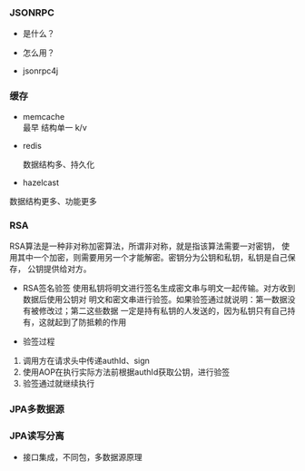 ###  JSONRPC
- 是什么？

- 怎么用？

- jsonrpc4j

###  缓存

- memcache    
    最早 结构单一 k/v
- redis

    数据结构多、持久化    
- hazelcast

数据结构更多、功能更多

###  RSA
RSA算法是一种非对称加密算法，所谓非对称，就是指该算法需要一对密钥，
使用其中一个加密，则需要用另一个才能解密。密钥分为公钥和私钥，私钥是自己保存，
公钥提供给对方。

- RSA签名验签
使用私钥将明文进行签名生成密文串与明文一起传输。对方收到数据后使用公钥对
明文和密文串进行验签。如果验签通过就说明：第一数据没有被修改过；第二这些数据
一定是持有私钥的人发送的，因为私钥只有自己持有，这就起到了防抵赖的作用

- 验签过程
1. 调用方在请求头中传递authId、sign
2. 使用AOP在执行实际方法前根据authId获取公钥，进行验签
3. 验签通过就继续执行

###  JPA多数据源

###  JPA读写分离

- 接口集成，不同包，多数据源原理

